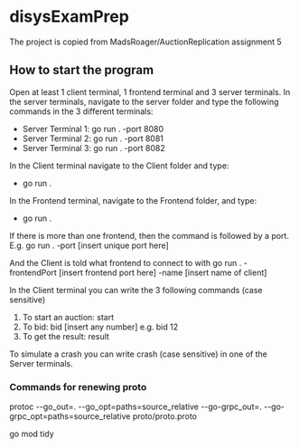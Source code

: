 # disysExamPrep
The project is copied from MadsRoager/AuctionReplication assignment 5

## How to start the program

Open at least 1 client terminal, 1 frontend terminal and 3 server terminals.
In the server terminals, navigate to the server folder and type the following commands in the 3 different terminals:

- Server Terminal 1: go run . -port 8080
- Server Terminal 2: go run . -port 8081
- Server Terminal 3: go run . -port 8082

In the Client terminal navigate to the Client folder and type:

- go run . 

In the Frontend terminal, navigate to the Frontend folder, and type:

- go run .

If there is more than one frontend, then the command is followed by a port. E.g. go run . -port [insert unique port here]

And the Client is told what frontend to connect to with
go run . -frontendPort [insert frontend port here] -name [insert name of client]

In the Client terminal you can write the 3 following commands (case sensitive)

1. To start an auction: start
2. To bid: bid [insert any number] e.g. bid 12
3. To get the result: result

To simulate a crash you can write crash (case sensitive) in one of the Server terminals.

### Commands for renewing proto

protoc --go_out=. --go_opt=paths=source_relative --go-grpc_out=. --go-grpc_opt=paths=source_relative proto/proto.proto

go mod tidy

